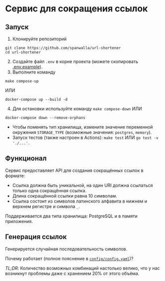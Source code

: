 # Сервис для сокращения ссылок
## Запуск
1. Клонируйте репозиторий
```
git clone https://github.com/spanwalla/url-shortener
cd url-shortener
```
2. Создайте файл `.env` в корне проекта (можете скопировать [.env.example](.env.example)).
3. Выполните команду
```
make compose-up
```
ИЛИ
```
docker-compose up --build -d
```
4. Для остановки используйте команду
```make compose-down```
ИЛИ
```
docker-compose down --remove-orphans
```

* Чтобы поменять тип хранилища, измените значение переменной окружения `STORAGE_TYPE` (возможные значения: `postgres`, `memory`).
* Запуск тестов (также настроен в Actions): `make test` ИЛИ `go test -v './...'`.

## Функционал
Сервис предоставляет API для создания сокращённых ссылок в формате:
- Ссылка должна быть уникальной, на один URI должна ссылаться только одна сокращённая ссылка.
- Длина сокращённой ссылки равна 10 символам.
- Ссылка состоит из символов латинского алфавита в нижнем и верхнем регистре и символа `_`.

Поддерживается два типа хранилища: PostgreSQL и в памяти приложения.

## Генерация ссылок
Генерируется случайная последовательность символов.

Почему работает (полное пояснение в [`config/config.yaml`](config/config.yaml))?

_TL;DR_: Количество возможных комбинаций настолько велико, что у нас возникнут проблемы даже с хранением 20% от этого объёма.